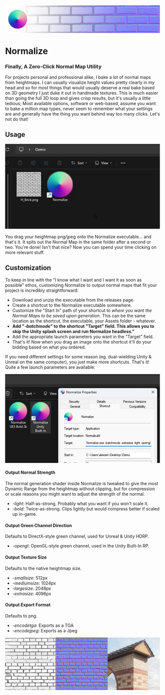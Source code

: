 
![header ](images/header.png)

# Normalize
### Finally, A Zero-Click Normal Map Utility

For projects personal and professional alike, I bake a lot of normal maps from heightmaps. I can usually visualize height values pretty clearly in my head and so for most things that would usually deserve a real bake based on 3D geometry I just duke it out in handmade textures. This is much easier than going the full 3D loop and gives crisp results, but it's usually a little tedious; Most available options, software or web-based, assume you want to bake a million map types, never seem to remember what your settings are and generally have the thing you want behind way too many clicks. Let's not do that! 

## Usage

![gif ](images/gif.gif)

You drag your heightmap png/jpeg onto the Normalize executable... and that's it. It spits out the Normal Map in the same folder after a second or two. You're done! Isn't that nice? Now you can spend your time clicking on more relevant stuff.

## Customization

To keep in line with the "I know what I want and I want it as soon as possible" ethos, customizing Normalize to output normal maps that fit your project is incredibly straightforward:

- Download and unzip the executable from the releases page.
- Create a shortcut to the Normalize executable somewhere.
- Customize the "Start In" path of your shortcut to *where you want the Normal Maps to be saved upon generation*. This can be the same location as the shortcut, the executable, your Assets folder - whatever.
- **Add "*-batchmode*" to the shortcut "Target" field. This allows you to skip the Unity splash screen and run Normalize headless."**
- Add the appropriate launch parameters you want in the "Target" field.
- That's it! Now when you drag an image onto the shortcut it'll do your bidding based on what you ordered.

If you need different settings for some reason (eg. dual-wielding Unity & Unreal on the same computer), you just make more shortcuts. That's it! Quite a few launch parameters are available:

![settings ](images/settings.png)

#### Output Normal Strength
The normal generation shader inside Normalize is tweaked to give the most Dynamic Range from the heightmap without clipping, but for compression or scale reasons you might want to adjust the strength of the normal.
- *-light*: Half-as-strong. Probably what you want if you won't scale it.
- *-bold*: Twice-as-strong. Clips lightly but would compress better if scaled up in-game.

#### Output Green Channel Direction
Defaults to DirectX-style green channel, used for Unreal & Unity HDRP.
- *-opengl*: OpenGL-style green channel, used in the Unity Built-In RP.

#### Output Texture Size 
Defaults to the native heightmap size.
- *-smallsize*: 512px
- *-mediumsize*: 1024px
- *-largesize*: 2048px
- *-extrasize*: 4096px

#### Output Export Format
Defaults to png.
- *-encodetga*: Exports as a TGA
- *-encodejpeg*: Exports as a Jpeg

![footer](images/footer.png)